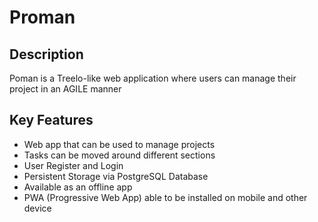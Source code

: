# Proman

## Description
Poman is a Treelo-like web application where users can manage their project in an AGILE manner

## Key Features
- Web app that can be used to manage projects
- Tasks can be moved around different sections
- User Register and Login
- Persistent Storage via PostgreSQL Database
- Available as an offline app
- PWA (Progressive Web App) able to be installed on mobile and other device


